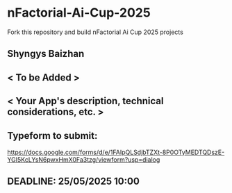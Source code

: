 # nFactorial-Ai-Cup-2025
Fork this repository and build nFactorial Ai Cup 2025 projects 

## Shyngys Baizhan

## < To be Added >

## < Your App's description, technical considerations, etc. >


## Typeform to submit:
https://docs.google.com/forms/d/e/1FAIpQLSdjbTZXt-8P0OTyMEDTQDszE-YGI5KcLYsN6pwxHmX0Fa3tzg/viewform?usp=dialog

## DEADLINE: 25/05/2025 10:00
